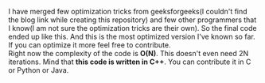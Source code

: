 I have merged few optimization tricks from geeksforgeeks(I couldn't find the blog link while creating this repository) and few other programmers that I know(I am not sure the optimization tricks are their own). So the final code ended up like this. And this is the most optimized version I've known so far. If you can optimize it more feel free to contribute.<br>
Right now the complexity of the code is **O(N)**. This doesn't even need 2N iterations. Mind that **this code is written in C++**. You can contribute it in C or Python or Java.
